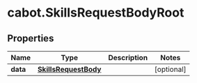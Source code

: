 # cabot.SkillsRequestBodyRoot

## Properties

Name | Type | Description | Notes
------------ | ------------- | ------------- | -------------
**data** | [**SkillsRequestBody**](SkillsRequestBody.md) |  | [optional] 


